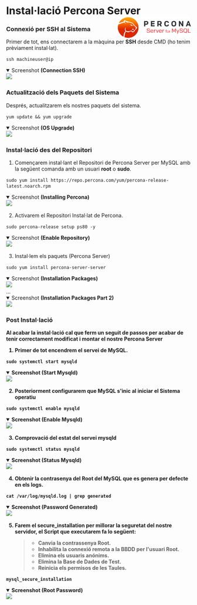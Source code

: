 # Instal·lació Percona Server <img align="right" width="200" src="captures/percona_logo.png"/>

### Connexió per SSH al Sistema
Primer de tot, ens connectarem a la màquina per **SSH** desde CMD (ho tenim prèviament instal·lat).
```
ssh machineuser@ip 
```
<details open>
<summary>Screenshot <b>(Connection SSH)</b></summary>
<img src="captures/ssh.png">
</details>


### Actualització dels Paquets del Sistema
Després, actualitzarem els nostres paquets del sistema.
```
yum update && yum upgrade
```
<details open>
<summary>Screenshot <b>(OS Upgrade)</b></summary>
<img src="captures/upgrade.png">
</details>

### Instal·lació des del Repositori
1. Començarem instal·lant el Repositori de Percona Server per MySQL amb la següent comanda amb un usuari **root** o **sudo**.
```
sudo yum install https://repo.percona.com/yum/percona-release-latest.noarch.rpm
```
<details open>
<summary>Screenshot <b>(Installing Percona)</b></summary>
<img src="captures/install_percona.png">
</details>

2. Activarem el Repositori Instal·lat de Percona.
```
sudo percona-release setup ps80 -y
```
<details open>
<summary>Screenshot <b>(Enable Repository)</b></summary>
<img src="captures/enable_repository.png">
</details>

3. Instal·lem els paquets (Percona Server)
```
sudo yum install percona-server-server
```
<details open>
<summary>Screenshot <b>(Installation Packages)</b></summary>
<img src="captures/install_packages.png">
</details>...
<details open>
<summary>Screenshot <b>(Installation Packages Part 2)</summary>
<img src="captures/install_packages2.png">
</details>

### Post Instal·lació
Al acabar la instal·lació cal que ferm un seguit de passos per acabar de tenir correctament modificat i montar el nostre Percona Server

1. Primer de tot encendrem el servei de MySQL.
```
sudo systemctl start mysqld
```
<details open>
<summary>Screenshot <b>(Start Mysqld)</b></summary>
<img src="captures/start_mysqld.png">
</details>

2. Posteriorment configurarem que MySQL s'inic al iniciar el Sistema operatiu
```
sudo systemctl enable mysqld
```
<details open>
<summary>Screenshot <b>(Enable Mysqld)</b></summary>
<img src="captures/enable_mysqld.png">
</details>

3. Comprovació del estat del servei **mysqld**
```
sudo systemctl status mysqld
```
<details open>
<summary>Screenshot <b>(Status Mysqld)</b></summary>
<img src="captures/active_mysqld.png">
</details>

4. Obtenir la contrasenya del **Root del MySQL** que es genera per defecte en els logs.
```
cat /var/log/mysqld.log | grep generated
```
<details open>
<summary>Screenshot <b>(Password Generated)</b></summary>
<img src="captures/password_generated.png">
</details>

5. Farem el secure_installation per **millorar la seguretat** del nostre servidor, el Script que executarem fa lo següent:
    > - Canvia la contrassenya **Root**.
    > - **Inhabilita la connexió** remota a la BBDD per l'usuari **Root**.
    > - Elimina els usuaris anónims.
    > - Elimina la Base de Dades de Test.
    > - Reinicia els permisos de les Taules.
```
mysql_secure_installation
```
<details open>
<summary>Screenshot <b>(Root Password)</b></summary>
<img src="captures/password_generated.png">
</details>



